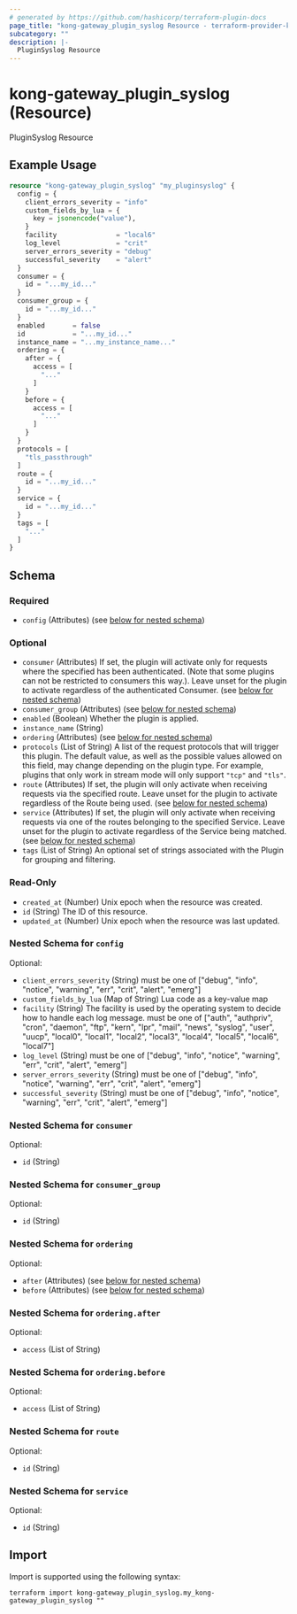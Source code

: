 ```yaml
---
# generated by https://github.com/hashicorp/terraform-plugin-docs
page_title: "kong-gateway_plugin_syslog Resource - terraform-provider-kong-gateway"
subcategory: ""
description: |-
  PluginSyslog Resource
---
```


# kong-gateway_plugin_syslog (Resource)

PluginSyslog Resource

## Example Usage

```terraform
resource "kong-gateway_plugin_syslog" "my_pluginsyslog" {
  config = {
    client_errors_severity = "info"
    custom_fields_by_lua = {
      key = jsonencode("value"),
    }
    facility               = "local6"
    log_level              = "crit"
    server_errors_severity = "debug"
    successful_severity    = "alert"
  }
  consumer = {
    id = "...my_id..."
  }
  consumer_group = {
    id = "...my_id..."
  }
  enabled       = false
  id            = "...my_id..."
  instance_name = "...my_instance_name..."
  ordering = {
    after = {
      access = [
        "..."
      ]
    }
    before = {
      access = [
        "..."
      ]
    }
  }
  protocols = [
    "tls_passthrough"
  ]
  route = {
    id = "...my_id..."
  }
  service = {
    id = "...my_id..."
  }
  tags = [
    "..."
  ]
}
```

<!-- schema generated by tfplugindocs -->
## Schema

### Required

- `config` (Attributes) (see [below for nested schema](#nestedatt--config))

### Optional

- `consumer` (Attributes) If set, the plugin will activate only for requests where the specified has been authenticated. (Note that some plugins can not be restricted to consumers this way.). Leave unset for the plugin to activate regardless of the authenticated Consumer. (see [below for nested schema](#nestedatt--consumer))
- `consumer_group` (Attributes) (see [below for nested schema](#nestedatt--consumer_group))
- `enabled` (Boolean) Whether the plugin is applied.
- `instance_name` (String)
- `ordering` (Attributes) (see [below for nested schema](#nestedatt--ordering))
- `protocols` (List of String) A list of the request protocols that will trigger this plugin. The default value, as well as the possible values allowed on this field, may change depending on the plugin type. For example, plugins that only work in stream mode will only support `"tcp"` and `"tls"`.
- `route` (Attributes) If set, the plugin will only activate when receiving requests via the specified route. Leave unset for the plugin to activate regardless of the Route being used. (see [below for nested schema](#nestedatt--route))
- `service` (Attributes) If set, the plugin will only activate when receiving requests via one of the routes belonging to the specified Service. Leave unset for the plugin to activate regardless of the Service being matched. (see [below for nested schema](#nestedatt--service))
- `tags` (List of String) An optional set of strings associated with the Plugin for grouping and filtering.

### Read-Only

- `created_at` (Number) Unix epoch when the resource was created.
- `id` (String) The ID of this resource.
- `updated_at` (Number) Unix epoch when the resource was last updated.

<a id="nestedatt--config"></a>
### Nested Schema for `config`

Optional:

- `client_errors_severity` (String) must be one of ["debug", "info", "notice", "warning", "err", "crit", "alert", "emerg"]
- `custom_fields_by_lua` (Map of String) Lua code as a key-value map
- `facility` (String) The facility is used by the operating system to decide how to handle each log message. must be one of ["auth", "authpriv", "cron", "daemon", "ftp", "kern", "lpr", "mail", "news", "syslog", "user", "uucp", "local0", "local1", "local2", "local3", "local4", "local5", "local6", "local7"]
- `log_level` (String) must be one of ["debug", "info", "notice", "warning", "err", "crit", "alert", "emerg"]
- `server_errors_severity` (String) must be one of ["debug", "info", "notice", "warning", "err", "crit", "alert", "emerg"]
- `successful_severity` (String) must be one of ["debug", "info", "notice", "warning", "err", "crit", "alert", "emerg"]


<a id="nestedatt--consumer"></a>
### Nested Schema for `consumer`

Optional:

- `id` (String)


<a id="nestedatt--consumer_group"></a>
### Nested Schema for `consumer_group`

Optional:

- `id` (String)


<a id="nestedatt--ordering"></a>
### Nested Schema for `ordering`

Optional:

- `after` (Attributes) (see [below for nested schema](#nestedatt--ordering--after))
- `before` (Attributes) (see [below for nested schema](#nestedatt--ordering--before))

<a id="nestedatt--ordering--after"></a>
### Nested Schema for `ordering.after`

Optional:

- `access` (List of String)


<a id="nestedatt--ordering--before"></a>
### Nested Schema for `ordering.before`

Optional:

- `access` (List of String)



<a id="nestedatt--route"></a>
### Nested Schema for `route`

Optional:

- `id` (String)


<a id="nestedatt--service"></a>
### Nested Schema for `service`

Optional:

- `id` (String)

## Import

Import is supported using the following syntax:

```shell
terraform import kong-gateway_plugin_syslog.my_kong-gateway_plugin_syslog ""
```
